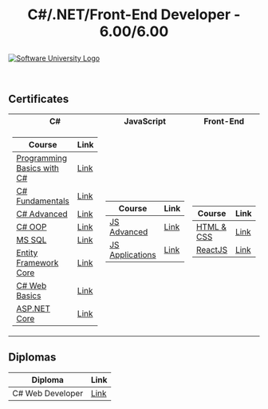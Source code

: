 # <p align="center">C#/.NET/Front-End Developer - 6.00/6.00<p>

<a href="https://softuni.bg/trainings/courses" rel="Courses"><img src="https://softuni.bg/content/images/svg-logos/software-university-logo.svg?sanitize=true" alt="Software University Logo"></a>

<br/>

<h2>Certificates</h2>

<table>

<tr>
  <th>C#</th>
  <th>JavaScript</th>
  <th>Front-End</th>
</tr>

<tr>
<td>

| **Course**                                                            | **Link**                                                   |
| --------------------------------------------------------------------- | ---------------------------------------------------------- |
| <a href="https://softuni.bg/trainings/2808/programming-basics-with-c-sharp-march-2020">Programming Basics with C#</a>         | <a href="https://softuni.bg/certificates/details/81380/9f77ac29">Link</a> |
| <a href="https://softuni.bg/trainings/2830/csharp-fundamentals-may-2020">C# Fundamentals</a> | <a href="https://softuni.bg/certificates/details/86273/7849a43c">Link</a> |
| <a href="https://softuni.bg/trainings/3007/csharp-advanced-september-2020">C# Advanced</a>                                             | <a href="https://softuni.bg/certificates/details/90322/8bd70f5b">Link</a> |
| <a href="https://softuni.bg/trainings/3008/csharp-oop-october-2020">C# OOP</a>                                                      | <a href="https://softuni.bg/certificates/details/95773/aa54df48">Link</a> |
| <a href="https://softuni.bg/trainings/3272/ms-sql-january-2021">MS SQL</a>   | <a href="https://softuni.bg/certificates/details/97934/251945e0">Link</a> |
| <a href="https://softuni.bg/trainings/3221/entity-framework-core-february-2021">Entity Framework Core</a>                         | <a href="https://softuni.bg/certificates/details/102638/b1f7add2">Link</a> |
| <a href="https://softuni.bg/trainings/3593/csharp-web-basics-basics-january-2022">C# Web Basics</a>                                     | <a href="https://softuni.bg/certificates/details/126278/ec337008">Link</a> |
| <a href="https://softuni.bg/trainings/3601/asp-dot-net-core-february-2022">ASP.NET Core</a>                                          | <a href="https://softuni.bg/certificates/details/132619/f624f6f2">Link</a> |

</td>
<td>

| **Course**                                                                                  | **Link**                                                                    |
| ------------------------------------------------------------------------------------------- | --------------------------------------------------------------------------- |
| <a href="https://softuni.bg/trainings/3347/js-advanced-may-2021">JS Advanced</a>          | <a href="https://softuni.bg/certificates/details/108192/ac1f3fc5">Link</a> |
| <a href="https://softuni.bg/trainings/3348/js-applications-june-2021">JS Applications</a> | <a href="https://softuni.bg/certificates/details/110299/85a8665a">Link</a> |

</td>
<td>

| **Course**                                                                               | **Link**                                                                    |
| ---------------------------------------------------------------------------------------- | --------------------------------------------------------------------------- |
| <a href="https://softuni.bg/trainings/3530/html-and-css-september-2021">HTML & CSS</a> | <a href="https://softuni.bg/certificates/details/117740/deca5b1c">Link</a> |
| <a href="https://softuni.bg/trainings/3575/reactjs-november-2021">ReactJS</a>          | <a href="https://softuni.bg/certificates/details/122120/9cd372c8">Link</a> |

</td>
</tr>

</table>

<h2>Diplomas</h2>

<td>

| **Diploma**      | **Link**                                                                    |
| ---------------- | --------------------------------------------------------------------------- |
| C# Web Developer | <a href="https://softuni.bg/certificates/details/133433/5dad8d1a">Link</a> |

 </td>
